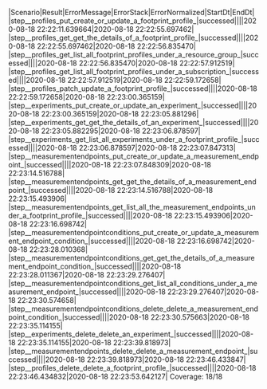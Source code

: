|Scenario|Result|ErrorMessage|ErrorStack|ErrorNormalized|StartDt|EndDt|
|step__profiles_put_create_or_update_a_footprint_profile_|successed||||2020-08-18 22:22:11.639664|2020-08-18 22:22:55.697462|
|step__profiles_get_get_the_details_of_a_footprint_profile_|successed||||2020-08-18 22:22:55.697462|2020-08-18 22:22:56.835470|
|step__profiles_get_list_all_footprint_profiles_under_a_resource_group_|successed||||2020-08-18 22:22:56.835470|2020-08-18 22:22:57.912519|
|step__profiles_get_list_all_footprint_profiles_under_a_subscription_|successed||||2020-08-18 22:22:57.912519|2020-08-18 22:22:59.172658|
|step__profiles_patch_update_a_footprint_profile_|successed||||2020-08-18 22:22:59.172658|2020-08-18 22:23:00.365159|
|step__experiments_put_create_or_update_an_experiment_|successed||||2020-08-18 22:23:00.365159|2020-08-18 22:23:05.881296|
|step__experiments_get_get_the_details_of_an_experiment_|successed||||2020-08-18 22:23:05.882295|2020-08-18 22:23:06.878597|
|step__experiments_get_list_all_experiments_under_a_footprint_profile_|successed||||2020-08-18 22:23:06.878597|2020-08-18 22:23:07.847313|
|step__measurementendpoints_put_create_or_update_a_measurement_endpoint_|successed||||2020-08-18 22:23:07.848309|2020-08-18 22:23:14.516788|
|step__measurementendpoints_get_get_the_details_of_a_measurement_endpoint_|successed||||2020-08-18 22:23:14.516788|2020-08-18 22:23:15.493906|
|step__measurementendpoints_get_list_all_the_measurement_endpoints_under_a_footprint_profile_|successed||||2020-08-18 22:23:15.493906|2020-08-18 22:23:16.698742|
|step__measurementendpointconditions_put_create_or_update_a_measurement_endpoint_condition_|successed||||2020-08-18 22:23:16.698742|2020-08-18 22:23:28.010368|
|step__measurementendpointconditions_get_get_the_details_of_a_measurement_endpoint_condition_|successed||||2020-08-18 22:23:28.011367|2020-08-18 22:23:29.276407|
|step__measurementendpointconditions_get_list_all_conditions_under_a_measurement_endpoint_|successed||||2020-08-18 22:23:29.276407|2020-08-18 22:23:30.574658|
|step__measurementendpointconditions_delete_delete_a_measurement_endpoint_condition_|successed||||2020-08-18 22:23:30.575663|2020-08-18 22:23:35.114155|
|step__experiments_delete_delete_an_experiment_|successed||||2020-08-18 22:23:35.114155|2020-08-18 22:23:39.818973|
|step__measurementendpoints_delete_delete_a_measurement_endpoint_|successed||||2020-08-18 22:23:39.818973|2020-08-18 22:23:46.433847|
|step__profiles_delete_delete_a_footprint_profile_|successed||||2020-08-18 22:23:46.434832|2020-08-18 22:23:53.642127|
Coverage: 18/18
